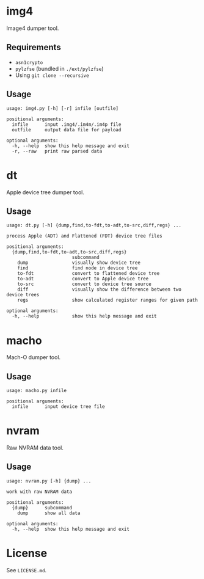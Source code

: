 # img4

Image4 dumper tool.

## Requirements

- `asn1crypto`
- `pylzfse` (bundled in `./ext/pylzfse`)
- Using `git clone --recursive`

## Usage

```
usage: img4.py [-h] [-r] infile [outfile]

positional arguments:
  infile      input .img4/.im4m/.im4p file
  outfile     output data file for payload

optional arguments:
  -h, --help  show this help message and exit
  -r, --raw   print raw parsed data
```

# dt

Apple device tree dumper tool.

## Usage

```
usage: dt.py [-h] {dump,find,to-fdt,to-adt,to-src,diff,regs} ...

process Apple (ADT) and Flattened (FDT) device tree files

positional arguments:
  {dump,find,to-fdt,to-adt,to-src,diff,regs}
                        subcommand
    dump                visually show device tree
    find                find node in device tree
    to-fdt              convert to flattened device tree
    to-adt              convert to Apple device tree
    to-src              convert to device tree source
    diff                visually show the difference between two device trees
    regs                show calculated register ranges for given path

optional arguments:
  -h, --help            show this help message and exit
```

# macho

Mach-O dumper tool.

## Usage

```
usage: macho.py infile

positional arguments:
  infile      input device tree file
```

# nvram

Raw NVRAM data tool.

## Usage

```
usage: nvram.py [-h] {dump} ...

work with raw NVRAM data

positional arguments:
  {dump}      subcommand
    dump      show all data

optional arguments:
  -h, --help  show this help message and exit
```

# License

See `LICENSE.md`.
